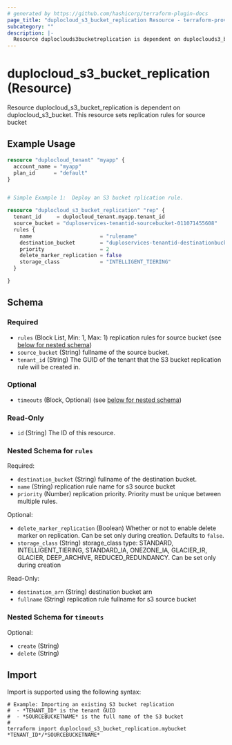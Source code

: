```yaml
---
# generated by https://github.com/hashicorp/terraform-plugin-docs
page_title: "duplocloud_s3_bucket_replication Resource - terraform-provider-duplocloud"
subcategory: ""
description: |-
  Resource duploclouds3bucketreplication is dependent on duploclouds3_bucket. This resource sets replication rules for source bucket
---
```


# duplocloud_s3_bucket_replication (Resource)

Resource duplocloud_s3_bucket_replication is dependent on duplocloud_s3_bucket. This resource sets replication rules for source bucket

## Example Usage

```terraform
resource "duplocloud_tenant" "myapp" {
  account_name = "myapp"
  plan_id      = "default"
}


# Simple Example 1:  Deploy an S3 bucket rplication rule.

resource "duplocloud_s3_bucket_replication" "rep" {
  tenant_id     = duplocloud_tenant.myapp.tenant_id
  source_bucket = "duploservices-tenantid-sourcebucket-011071455608"
  rules {
    name                      = "rulename"
    destination_bucket        = "duploservices-tenantid-destinationbucket-011071455608"
    priority                  = 2
    delete_marker_replication = false
    storage_class             = "INTELLIGENT_TIERING"
  }

}
```

<!-- schema generated by tfplugindocs -->
## Schema

### Required

- `rules` (Block List, Min: 1, Max: 1) replication rules for source bucket (see [below for nested schema](#nestedblock--rules))
- `source_bucket` (String) fullname of the source bucket.
- `tenant_id` (String) The GUID of the tenant that the S3 bucket replication rule will be created in.

### Optional

- `timeouts` (Block, Optional) (see [below for nested schema](#nestedblock--timeouts))

### Read-Only

- `id` (String) The ID of this resource.

<a id="nestedblock--rules"></a>
### Nested Schema for `rules`

Required:

- `destination_bucket` (String) fullname of the destination bucket.
- `name` (String) replication rule name for s3 source bucket
- `priority` (Number) replication priority. Priority must be unique between multiple rules.

Optional:

- `delete_marker_replication` (Boolean) Whether or not to enable delete marker on replication. Can be set only during creation. Defaults to `false`.
- `storage_class` (String) storage_class type: STANDARD, INTELLIGENT_TIERING, STANDARD_IA, ONEZONE_IA, GLACIER_IR, GLACIER, DEEP_ARCHIVE, REDUCED_REDUNDANCY. Can be set only during creation

Read-Only:

- `destination_arn` (String) destination bucket arn
- `fullname` (String) replication rule fullname for s3 source bucket


<a id="nestedblock--timeouts"></a>
### Nested Schema for `timeouts`

Optional:

- `create` (String)
- `delete` (String)

## Import

Import is supported using the following syntax:

```shell
# Example: Importing an existing S3 bucket replication
#  - *TENANT_ID* is the tenant GUID
#  - *SOURCEBUCKETNAME* is the full name of the S3 bucket
#
terraform import duplocloud_s3_bucket_replication.mybucket *TENANT_ID*/*SOURCEBUCKETNAME*
```
